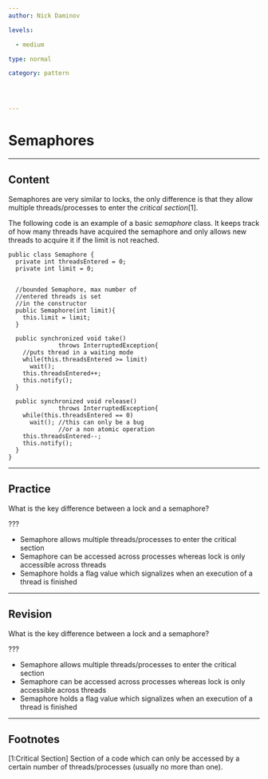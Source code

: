 ```yaml
---
author: Nick Daminov

levels:

  - medium

type: normal

category: pattern




---
```


# Semaphores

---
## Content

Semaphores are very similar to locks, the only difference is that they allow multiple threads/processes to enter the *critical section*[1].

The following code is an example of a basic *semaphore* class. It keeps track of how many threads have acquired the semaphore and only allows new threads to acquire it if the limit is not reached.
```
public class Semaphore {
  private int threadsEntered = 0;
  private int limit = 0;


  //bounded Semaphore, max number of
  //entered threads is set
  //in the constructor  
  public Semaphore(int limit){
    this.limit = limit;
  }

  public synchronized void take()
              throws InterruptedException{
    //puts thread in a waiting mode
    while(this.threadsEntered >= limit)
      wait();
    this.threadsEntered++;
    this.notify();
  }

  public synchronized void release()
              throws InterruptedException{
    while(this.threadsEntered == 0)
      wait(); //this can only be a bug
              //or a non atomic operation
    this.threadsEntered--;
    this.notify();
  }
}
```

---
## Practice

What is the key difference between a lock and a semaphore?

???


* Semaphore allows multiple threads/processes to enter the critical section
* Semaphore can be accessed across processes whereas lock is only accessible across threads
* Semaphore holds a flag value which signalizes when an execution of a thread is finished

---
## Revision

What is the key difference between a lock and a semaphore?

???


* Semaphore allows multiple threads/processes to enter the critical section
* Semaphore can be accessed across processes whereas lock is only accessible across threads
* Semaphore holds a flag value which signalizes when an execution of a thread is finished

---
## Footnotes
[1:Critical Section]
Section of a code which can only be accessed by a certain number of threads/processes (usually no more than one).
 

